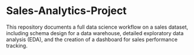 # Sales-Analytics-Project
This repository documents a full data science workflow on a sales dataset, including schema design for a data warehouse, detailed exploratory data analysis (EDA), and the creation of a dashboard for sales performance tracking.
